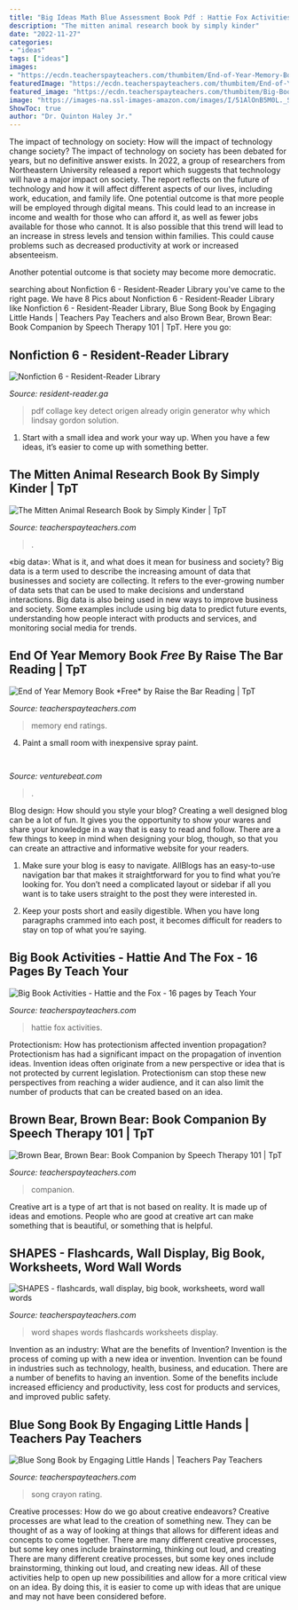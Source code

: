 ```yaml
---
title: "Big Ideas Math Blue Assessment Book Pdf : Hattie Fox Activities"
description: "The mitten animal research book by simply kinder"
date: "2022-11-27"
categories:
- "ideas"
tags: ["ideas"]
images:
- "https://ecdn.teacherspayteachers.com/thumbitem/End-of-Year-Memory-Book-2499145-1586976674/original-2499145-1.jpg"
featuredImage: "https://ecdn.teacherspayteachers.com/thumbitem/End-of-Year-Memory-Book-2499145-1586976674/original-2499145-1.jpg"
featured_image: "https://ecdn.teacherspayteachers.com/thumbitem/Big-Book-Activities-Hattie-and-the-Fox-16-pages-1777065-1427097905/original-1777065-2.jpg"
image: "https://images-na.ssl-images-amazon.com/images/I/51AlOnB5M0L._SX326_BO1,204,203,200_.jpg"
ShowToc: true
author: "Dr. Quinton Haley Jr."
---
```



The impact of technology on society: How will the impact of technology change society?
The impact of technology on society has been debated for years, but no definitive answer exists. In 2022, a group of researchers from Northeastern University released a report which suggests that technology will have a major impact on society. The report reflects on the future of technology and how it will affect different aspects of our lives, including work, education, and family life. 
One potential outcome is that more people will be employed through digital means. This could lead to an increase in income and wealth for those who can afford it, as well as fewer jobs available for those who cannot. It is also possible that this trend will lead to an increase in stress levels and tension within families. This could cause problems such as decreased productivity at work or increased absenteeism. 

Another potential outcome is that society may become more democratic.

	

		
searching about Nonfiction 6 - Resident-Reader Library you've came to the right page. We have 8 Pics about Nonfiction 6 - Resident-Reader Library like Nonfiction 6 - Resident-Reader Library, Blue Song Book by Engaging Little Hands | Teachers Pay Teachers and also Brown Bear, Brown Bear: Book Companion by Speech Therapy 101 | TpT. Here you go:
		
    
## Nonfiction 6 - Resident-Reader Library

<img loading=lazy src="https://images-na.ssl-images-amazon.com/images/I/51AlOnB5M0L._SX326_BO1,204,203,200_.jpg" onerror="this.onerror=null;this.src='https://tse1.mm.bing.net/th?id=OIP.xT67t1TWZG3M2exoQ845wAAAAA&amp;pid=15.1';" alt="Nonfiction 6 - Resident-Reader Library">

_Source: resident-reader.ga_

>pdf collage key detect origen already origin generator why which lindsay gordon solution. 

	

1. Start with a small idea and work your way up. When you have a few ideas, it’s easier to come up with something better.

    
## The Mitten Animal Research Book By Simply Kinder | TpT

<img loading=lazy src="https://ecdn.teacherspayteachers.com/thumbitem/The-Mitten-Close-Reading-Writing-Journals-Simply-Kinder--1589678195/original-482466-4.jpg" onerror="this.onerror=null;this.src='https://tse1.mm.bing.net/th?id=OIP.op8UyKWECIB9gCoREyXuiwAAAA&amp;pid=15.1';" alt="The Mitten Animal Research Book by Simply Kinder | TpT">

_Source: teacherspayteachers.com_

>. 

	

«big data»: What is it, and what does it mean for business and society?
Big data is a term used to describe the increasing amount of data that businesses and society are collecting. It refers to the ever-growing number of data sets that can be used to make decisions and understand interactions. Big data is also being used in new ways to improve business and society. Some examples include using big data to predict future events, understanding how people interact with products and services, and monitoring social media for trends.

    
## End Of Year Memory Book *Free* By Raise The Bar Reading | TpT

<img loading=lazy src="https://ecdn.teacherspayteachers.com/thumbitem/End-of-Year-Memory-Book-2499145-1586976674/original-2499145-1.jpg" onerror="this.onerror=null;this.src='https://tse2.mm.bing.net/th?id=OIP.Ci6Mh1-GoJwOZE4EK3w-9AAAAA&amp;pid=15.1';" alt="End of Year Memory Book *Free* by Raise the Bar Reading | TpT">

_Source: teacherspayteachers.com_

>memory end ratings. 

	

4. Paint a small room with inexpensive spray paint.

    
## 

<img loading=lazy src="https://venturebeat.com/wp-content/uploads/2020/07/unity-transform-2020-labeling-comlexity.jpg" onerror="this.onerror=null;this.src='https://tse1.mm.bing.net/th?id=OIP.Muk9wk0wxlX4FOFIj9yonAHaEn&amp;pid=15.1';" alt="">

_Source: venturebeat.com_

>. 

	

Blog design: How should you style your blog?
Creating a well designed blog can be a lot of fun. It gives you the opportunity to show your wares and share your knowledge in a way that is easy to read and follow. There are a few things to keep in mind when designing your blog, though, so that you can create an attractive and informative website for your readers.
1. Make sure your blog is easy to navigate. AllBlogs has an easy-to-use navigation bar that makes it straightforward for you to find what you’re looking for. You don’t need a complicated layout or sidebar if all you want is to take users straight to the post they were interested in.

2. Keep your posts short and easily digestible. When you have long paragraphs crammed into each post, it becomes difficult for readers to stay on top of what you’re saying.

    
## Big Book Activities - Hattie And The Fox - 16 Pages By Teach Your

<img loading=lazy src="https://ecdn.teacherspayteachers.com/thumbitem/Big-Book-Activities-Hattie-and-the-Fox-16-pages-1777065-1427097905/original-1777065-2.jpg" onerror="this.onerror=null;this.src='https://tse2.mm.bing.net/th?id=OIP._xfL9o0yxOKE-bIAp1tpwwAAAA&amp;pid=15.1';" alt="Big Book Activities - Hattie and the Fox - 16 pages by Teach Your">

_Source: teacherspayteachers.com_

>hattie fox activities. 

	

Protectionism: How has protectionism affected invention propagation?
Protectionism has had a significant impact on the propagation of invention ideas. Invention ideas often originate from a new perspective or idea that is not protected by current legislation. Protectionism can stop these new perspectives from reaching a wider audience, and it can also limit the number of products that can be created based on an idea.

    
## Brown Bear, Brown Bear: Book Companion By Speech Therapy 101 | TpT

<img loading=lazy src="https://ecdn.teacherspayteachers.com/thumbitem/Brown-Bear-Brown-Bear-Book-Companion-1401582-1603792471/original-1401582-2.jpg" onerror="this.onerror=null;this.src='https://tse2.mm.bing.net/th?id=OIP.4acZvqM5BzBpsNXFDTWh8AAAAA&amp;pid=15.1';" alt="Brown Bear, Brown Bear: Book Companion by Speech Therapy 101 | TpT">

_Source: teacherspayteachers.com_

>companion. 

	

Creative art is a type of art that is not based on reality. It is made up of ideas and emotions. People who are good at creative art can make something that is beautiful, or something that is helpful.

    
## SHAPES - Flashcards, Wall Display, Big Book, Worksheets, Word Wall Words

<img loading=lazy src="https://ecdn.teacherspayteachers.com/thumbitem/SHAPES-flashcards-wall-display-big-book-worksheets-word-wall-words-1458000079/original-362200-4.jpg" onerror="this.onerror=null;this.src='https://tse4.mm.bing.net/th?id=OIP.iJ3M5qcBcnMTHSI0gpauogAAAA&amp;pid=15.1';" alt="SHAPES - flashcards, wall display, big book, worksheets, word wall words">

_Source: teacherspayteachers.com_

>word shapes words flashcards worksheets display. 

	

Invention as an industry: What are the benefits of Invention?
Invention is the process of coming up with a new idea or invention. Invention can be found in industries such as technology, health, business, and education. There are a number of benefits to having an invention. Some of the benefits include increased efficiency and productivity, less cost for products and services, and improved public safety.

    
## Blue Song Book By Engaging Little Hands | Teachers Pay Teachers

<img loading=lazy src="https://ecdn.teacherspayteachers.com/thumbitem/Blue-Color-Song-Crayon-Book-3237699-1539899937/original-3237699-1.jpg" onerror="this.onerror=null;this.src='https://tse4.mm.bing.net/th?id=OIP.xVhnCm_CxvzrHXHW5aiMnQAAAA&amp;pid=15.1';" alt="Blue Song Book by Engaging Little Hands | Teachers Pay Teachers">

_Source: teacherspayteachers.com_

>song crayon rating. 

	

Creative processes: How do we go about creative endeavors?
Creative processes are what lead to the creation of something new. They can be thought of as a way of looking at things that allows for different ideas and concepts to come together. There are many different creative processes, but some key ones include brainstorming, thinking out loud, and creating 
There are many different creative processes, but some key ones include brainstorming, thinking out loud, and creating new ideas. All of these activities help to open up new possibilities and allow for a more critical view on an idea. By doing this, it is easier to come up with ideas that are unique and may not have been considered before.

